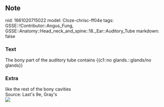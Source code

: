 ## Note
nid: 1661020715022
model: Cloze-chrisc-ff04e
tags: GSSE::!Contributor::Angus_Fung, GSSE::Anatomy::Head_neck_and_spine::18._Ear::Auditory_Tube
markdown: false

### Text
The bony part of the auditory tube contains {{c1::no glands.::glands/no glands}}

### Extra
<div>
  <div>
    like the rest of the bony cavities
  </div>
  <div>
    Source: Last's 9e, Gray's
  </div>
</div>
<div><img src=
"paste-92db769ce92747bed202efff4a2e350281d6dfc2.jpg"></div>

